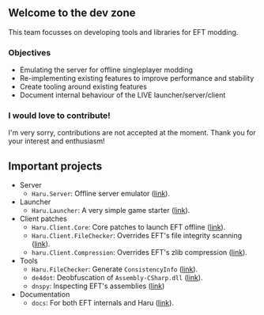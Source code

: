 ## Welcome to the dev zone

This team focusses on developing tools and libraries for EFT modding.

### Objectives

- Emulating the server for offline singleplayer modding
- Re-implementing existing features to improve performance and stability
- Create tooling around existing features
- Document internal behaviour of the LIVE launcher/server/client

### I would love to contribute!

I'm very sorry, contributions are not accepted at the moment.
Thank you for your interest and enthusiasm!

## Important projects

- Server
  - `Haru.Server`: Offline server emulator ([link](https://github.com/spt-haru/haru.server)).
- Launcher
  - `Haru.Launcher`: A very simple game starter ([link](https://github.com/spt-haru/haru.launcher)).
- Client patches
  - `Haru.Client.Core`: Core patches to launch EFT offline ([link](https://github.com/spt-haru/haru.client.core)).
  - `Haru.Client.FileChecker`: Overrides EFT's file integrity scanning ([link](https://github.com/spt-haru/haru.client.filechecker)).
  - `haru.Client.Compression`: Overrides EFT's zlib compression ([link](https://github.com/spt-haru/haru.client.compression)).
- Tools
  - `Haru.FileChecker`: Generate `ConsistencyInfo` ([link](https://github.com/spt-haru/haru.filechecker)).
  - `de4dot`: Deobfuscation of `Assembly-CSharp.dll` ([link](https://github.com/spt-haru/de4dot)).
  - `dnspy`: Inspecting EFT's assemblies ([link](https://github.com/spt-haru/dnspy))
- Documentation
  - `docs`: For both EFT internals and Haru ([link](https://github.com/spt-haru/docs)). 
